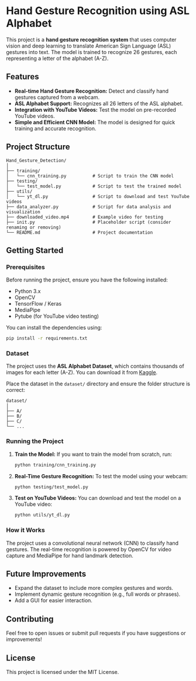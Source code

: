 
# Hand Gesture Recognition using ASL Alphabet

This project is a **hand gesture recognition system** that uses computer vision and deep learning to translate American Sign Language (ASL) gestures into text. The model is trained to recognize 26 gestures, each representing a letter of the alphabet (A-Z).

## Features
- **Real-time Hand Gesture Recognition:** Detect and classify hand gestures captured from a webcam.
- **ASL Alphabet Support:** Recognizes all 26 letters of the ASL alphabet.
- **Integration with YouTube Videos:** Test the model on pre-recorded YouTube videos.
- **Simple and Efficient CNN Model:** The model is designed for quick training and accurate recognition.

## Project Structure
```
Hand_Gesture_Detection/
│
├── training/
│   └── cnn_training.py          # Script to train the CNN model
├── testing/
│   └── test_model.py            # Script to test the trained model
├── utils/
│   └── yt_dl.py                 # Script to download and test YouTube videos
├── data_analyzer.py             # Script for data analysis and visualization
├── downloaded_video.mp4         # Example video for testing
├── init.py                      # Placeholder script (consider renaming or removing)
└── README.md                    # Project documentation
```

## Getting Started

### Prerequisites
Before running the project, ensure you have the following installed:
- Python 3.x
- OpenCV
- TensorFlow / Keras
- MediaPipe
- Pytube (for YouTube video testing)

You can install the dependencies using:
```bash
pip install -r requirements.txt
```

### Dataset
The project uses the **ASL Alphabet Dataset**, which contains thousands of images for each letter (A-Z). You can download it from [Kaggle](https://www.kaggle.com/datasets/grassknoted/asl-alphabet).

Place the dataset in the `dataset/` directory and ensure the folder structure is correct:
```
dataset/
│
├── A/
├── B/
├── C/
└── ...
```

### Running the Project

1. **Train the Model:**
   If you want to train the model from scratch, run:
   ```bash
   python training/cnn_training.py
   ```

2. **Real-Time Gesture Recognition:**
   To test the model using your webcam:
   ```bash
   python testing/test_model.py
   ```

3. **Test on YouTube Videos:**
   You can download and test the model on a YouTube video:
   ```bash
   python utils/yt_dl.py
   ```

### How it Works
The project uses a convolutional neural network (CNN) to classify hand gestures. The real-time recognition is powered by OpenCV for video capture and MediaPipe for hand landmark detection.

## Future Improvements
- Expand the dataset to include more complex gestures and words.
- Implement dynamic gesture recognition (e.g., full words or phrases).
- Add a GUI for easier interaction.

## Contributing
Feel free to open issues or submit pull requests if you have suggestions or improvements!

## License
This project is licensed under the MIT License.

